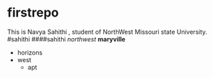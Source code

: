# firstrepo
This is Navya Sahithi , student of NorthWest Missouri state University.
#sahithi
####sahithi
*northwest*
**maryville**

* horizons
* west
    - apt
